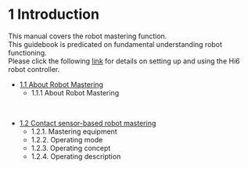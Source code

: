 # 1 Introduction

This manual covers the robot mastering function.  
This guidebook is predicated on fundamental understanding robot functioning.  
Please click the following [link](https://hrbook-hrc.web.app/#/view/doc-hi6-operation/english-tp630/README) for details on setting up and using the Hi6 robot controller.

- [1.1 About Robot Mastering](../01_about/1-about_mastering/README.md)
    - 1.1.1 About Robot Mastering

<br>

- [1.2 Contact sensor-based robot mastering](../01_about/2-about_contact_based_mastering/README.md)
    - 1.2.1. Mastering equipment
    - 1.2.2. Operating mode
    - 1.2.3. Operating concept
    - 1.2.4. Operating description
